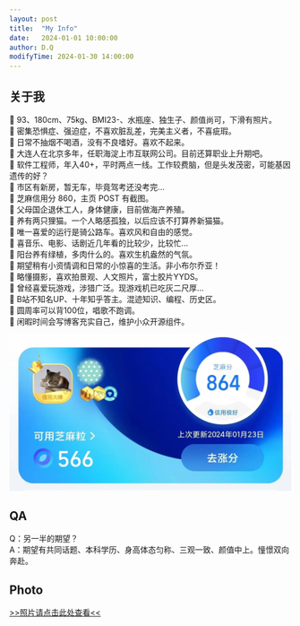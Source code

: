 ```yaml
---
layout: post
title:  "My Info"
date:   2024-01-01 10:00:00
author: D.Q
modifyTime: 2024-01-30 14:00:00
---
```


## 关于我

💬 93、180cm、75kg、BMI23-、水瓶座、独生子、颜值尚可，下滑有照片。<br/>
💬 密集恐惧症、强迫症，不喜欢脏乱差，完美主义者，不喜疵瑕。<br/>
💬 日常不抽烟不喝酒，没有不良嗜好。喜欢不起来。<br/>
💬 大连人在北京多年，任职海淀上市互联网公司。目前还算职业上升期吧。<br/>
💬 软件工程师，年入40+，平时两点一线。工作较费脑，但是头发茂密，可能基因遗传的好？<br/>
💬 市区有新房，暂无车，毕竟驾考还没考完...<br/>
💬 芝麻信用分 860，主页 POST 有截图。<br/>
💬 父母国企退休工人，身体健康，目前做海产养殖。<br/>
💬 养有两只狸猫。一个人略感孤独，以后应该不打算养新猫猫。<br/>
💬 唯一喜爱的运行是骑公路车。喜欢风和自由的感觉。<br/>
💬 喜音乐、电影、话剧近几年看的比较少，比较忙...<br/>
💬 阳台养有绿植，多肉什么的。喜欢生机盎然的气氛。<br/>
💬 期望稍有小资情调和日常的小惊喜的生活。非小布尔乔亚！<br/>
💬 略懂摄影，喜欢拍景观、人文照片，富士胶片YYDS。<br/>
💬 曾经喜爱玩游戏，涉猎广泛。现游戏机已吃灰二尺厚...<br/>
💬 B站不知名UP、十年知乎答主。混迹知识、编程、历史区。<br/>
💬 圆周率可以背100位，唱歌不跑调。<br/>
💬 闲暇时间会写博客充实自己，维护小众开源组件。<br/>


 <img wid src="/images/post/info/zhima.webp" /> 

## QA

Q：另一半的期望？<br/>
A：期望有共同话题、本科学历、身高体态匀称、三观一致、颜值中上。憧憬双向奔赴。<br/>


## Photo

<a href="photo.html" target="_blank">>>照片请点击此处查看<<<a/>